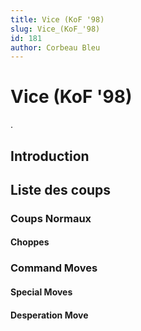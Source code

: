 ```yaml
---
title: Vice (KoF '98)
slug: Vice_(KoF_'98)
id: 181
author: Corbeau Bleu
---
```


# Vice (KoF '98)

.

## Introduction

## Liste des coups

### Coups Normaux

#### Choppes

### Command Moves

#### Special Moves

#### Desperation Move
